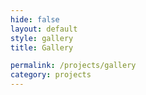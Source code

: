 ```yaml
---
hide: false
layout: default
style: gallery
title: Gallery

permalink: /projects/gallery
category: projects
---
```

